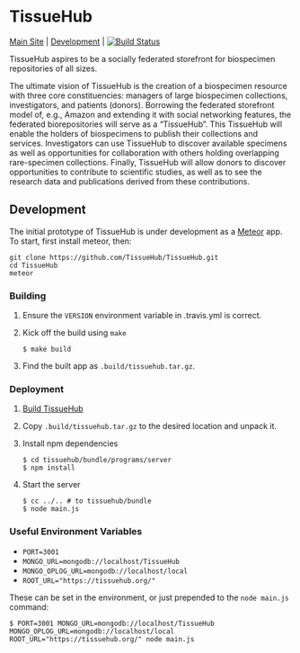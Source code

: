 # TissueHub

[Main Site][1] | [Development][2] | [![Build Status](https://travis-ci.org/TissueHub/TissueHub.svg?branch=master)](https://travis-ci.org/TissueHub/TissueHub)

TissueHub aspires to be a socially federated storefront for biospecimen repositories of all sizes.

The ultimate vision of TissueHub is the creation of a biospecimen resource with three core constituencies: managers of large biospecimen collections, investigators, and patients (donors). Borrowing the federated storefront model of, e.g., Amazon and extending it with social networking features, the federated biorepositories will serve as a “TissueHub”. This TissueHub will enable the holders of biospecimens to publish their collections and services. Investigators can use TissueHub to discover available specimens as well as opportunities for collaboration with others holding overlapping rare-specimen collections. Finally, TissueHub will allow donors to discover opportunities to contribute to scientific studies, as well as to see the research data and publications derived from these contributions.

## Development

The initial prototype of TissueHub is under development as a [Meteor](https://www.meteor.com/ "Meteor Homepage") app. To start, first install meteor, then:

```
git clone https://github.com/TissueHub/TissueHub.git
cd TissueHub
meteor
```

### Building

1. Ensure the `VERSION` environment variable in .travis.yml is correct.
2. Kick off the build using `make`

    ```shell
    $ make build
    ```

3. Find the built app as `.build/tissuehub.tar.gz`.

### Deployment

1. [Build TissueHub](#Building)
2. Copy `.build/tissuehub.tar.gz` to the desired location and unpack it.
3. Install npm dependencies

    ```shell
    $ cd tissuehub/bundle/programs/server
    $ npm install
    ```

4. Start the server

    ```shell
    $ cc ../.. # to tissuehub/bundle
    $ node main.js
    ```

### Useful Environment Variables

* `PORT=3001`
* `MONGO_URL=mongodb://localhost/TissueHub`
* `MONGO_OPLOG_URL=mongodb://localhost/local`
* `ROOT_URL="https://tissuehub.org/"`

These can be set in the environment, or just prepended to the `node main.js` command:

```shell
$ PORT=3001 MONGO_URL=mongodb://localhost/TissueHub MONGO_OPLOG_URL=mongodb://localhost/local ROOT_URL="https://tissuehub.org/" node main.js
```

[1]: https://tissuehub.org/ "TissueHub App"
[2]: http://tissuehub.meteor.com/ "TissueHub Development Site"
[3]: https://travis-ci.org/TissueHub/TissueHub "TissueHub Continuous Integration at Travis-CI"